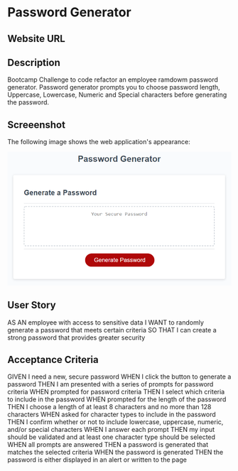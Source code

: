 # Password Generator

## Website URL

## Description
Bootcamp Challenge to code refactor an employee ramdowm password generator.
Password generator prompts you to choose password length, Uppercase, Lowercase, Numeric and Special characters before generating the password.

## Screeenshot

The following image shows the web application's appearance:

![The Password Generator application displays a red button to "Generate Password".](./Assets/03-javascript-homework-demo.png)

## User Story

AS AN employee with access to sensitive data
I WANT to randomly generate a password that meets certain criteria
SO THAT I can create a strong password that provides greater security

## Acceptance Criteria

GIVEN I need a new, secure password
WHEN I click the button to generate a password
THEN I am presented with a series of prompts for password criteria
WHEN prompted for password criteria
THEN I select which criteria to include in the password
WHEN prompted for the length of the password
THEN I choose a length of at least 8 characters and no more than 128 characters
WHEN asked for character types to include in the password
THEN I confirm whether or not to include lowercase, uppercase, numeric, and/or special characters
WHEN I answer each prompt
THEN my input should be validated and at least one character type should be selected
WHEN all prompts are answered
THEN a password is generated that matches the selected criteria
WHEN the password is generated
THEN the password is either displayed in an alert or written to the page



